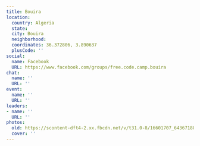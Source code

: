 ```yaml
---
title: Bouira
location:
  country: Algeria
  state: 
  city: Bouira
  neighborhood: 
  coordinates: 36.372806, 3.890637
  plusCode: ''
social:
  name: Facebook
  URL: https://www.facebook.com/groups/free.code.camp.bouira
chat:
  name: ''
  URL: ''
event:
  name: ''
  URL: ''
leaders:
- name: ''
  URL: ''
photos:
  old: https://scontent-dft4-2.xx.fbcdn.net/v/t31.0-8/16601707_643671885820143_3312102846297394290_o.jpg?oh=b5fef5722b62e920cb869bbfe0aa1ef3&oe=59596907
  cover: ''
---
```

